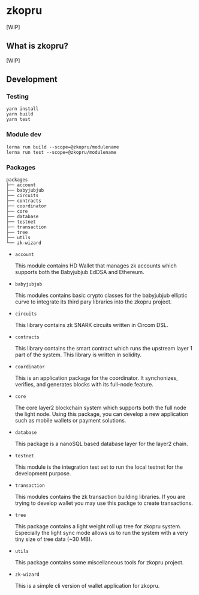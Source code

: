 # zkopru

[WIP]

## What is zkopru?

[WIP]

## Development

### Testing

```shell
yarn install
yarn build
yarn test
```

### Module dev

```shell
lerna run build --scope=@zkopru/modulename
lerna run test --scope=@zkopru/modulename
```

### Packages

```shell
packages
├── account
├── babyjubjub
├── circuits
├── contracts
├── coordinator
├── core
├── database
├── testnet
├── transaction
├── tree
├── utils
└── zk-wizard
```

- `account`

    This module contains HD Wallet that manages zk accounts which supports both the Babyjubjub EdDSA and Ethereum.


- `babyjubjub`

    This modules contains basic crypto classes for the babyjubjub elliptic curve to integrate its third pary libraries into the zkopru project.

- `circuits`

    This library contains zk SNARK circuits written in Circom DSL.

- `contracts`

    This library contains the smart contract which runs the upstream layer 1 part of the system. This library is written in solidity.

- `coordinator`

    This is an application package for the coordinator. It synchonizes, verifies, and generates blocks with its full-node feature.

- `core`

    The core layer2 blockchain system which supports both the full node the light node. Using this package, you can develop a new application such as mobile wallets or payment solutions.

- `database`

    This package is a nanoSQL based database layer for the layer2 chain.

- `testnet`

    This module is the integration test set to run the local testnet for the development purpose.

- `transaction`

    This modules contains the zk transaction building libraries. If you are trying to develop wallet you may use this packge to create transactions.

- `tree`

    This package contains a light weight roll up tree for zkopru system. Especially the light sync mode allows us to run the system with a very tiny size of tree data (~30 MB).

- `utils`

    This package contains some miscellaneous tools for zkopru project.

- `zk-wizard`

    This is a simple cli version of wallet application for zkopru.

